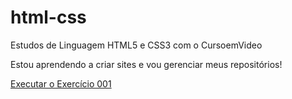# html-css
 Estudos de Linguagem HTML5 e CSS3 com o CursoemVideo

Estou aprendendo a criar sites e vou gerenciar meus repositórios!

<a href="https://marcelosouza0.github.io/html-css/exercicios/m%C3%B3dulo-01/ex001/index.html">Executar o Exercício 001</a>